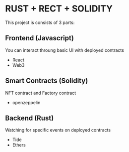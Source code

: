 # RUST + RECT + SOLIDITY

This project is consists of 3 parts:

## Frontend (Javascript)
You can interact throung basic UI with deployed contracts
- React
- Web3

## Smart Contracts (Solidity)
NFT contract and Factory contract
- openzeppelin

## Backend (Rust)
Watching for specific events on deployed contracts
- Tide
- Ethers